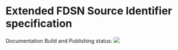 # Extended FDSN Source Identifier specification

Documentation Build and Publishing status: ![](https://github.com/chad-iris/xFDSN-source-identifiers/workflows/build-sphinx-gh-pages/badge.svg)

